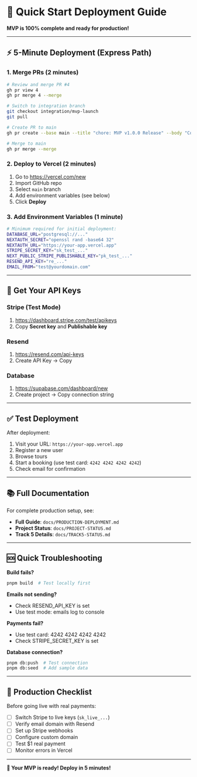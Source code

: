 # 🚀 Quick Start Deployment Guide

**MVP is 100% complete and ready for production!**

---

## ⚡ 5-Minute Deployment (Express Path)

### 1. Merge PRs (2 minutes)
```bash
# Review and merge PR #4
gh pr view 4
gh pr merge 4 --merge

# Switch to integration branch
git checkout integration/mvp-launch
git pull

# Create PR to main
gh pr create --base main --title "chore: MVP v1.0.0 Release" --body "Complete MVP ready for production"

# Merge to main
gh pr merge --merge
```

### 2. Deploy to Vercel (2 minutes)
1. Go to https://vercel.com/new
2. Import GitHub repo
3. Select `main` branch
4. Add environment variables (see below)
5. Click **Deploy**

### 3. Add Environment Variables (1 minute)
```bash
# Minimum required for initial deployment:
DATABASE_URL="postgresql://..."
NEXTAUTH_SECRET="openssl rand -base64 32"
NEXTAUTH_URL="https://your-app.vercel.app"
STRIPE_SECRET_KEY="sk_test_..."
NEXT_PUBLIC_STRIPE_PUBLISHABLE_KEY="pk_test_..."
RESEND_API_KEY="re_..."
EMAIL_FROM="test@yourdomain.com"
```

---

## 🔑 Get Your API Keys

### Stripe (Test Mode)
1. https://dashboard.stripe.com/test/apikeys
2. Copy **Secret key** and **Publishable key**

### Resend
1. https://resend.com/api-keys
2. Create API Key → Copy

### Database
1. https://supabase.com/dashboard/new
2. Create project → Copy connection string

---

## ✅ Test Deployment

After deployment:
1. Visit your URL: `https://your-app.vercel.app`
2. Register a new user
3. Browse tours
4. Start a booking (use test card: `4242 4242 4242 4242`)
5. Check email for confirmation

---

## 📚 Full Documentation

For complete production setup, see:
- **Full Guide**: `docs/PRODUCTION-DEPLOYMENT.md`
- **Project Status**: `docs/PROJECT-STATUS.md`
- **Track 5 Details**: `docs/TRACK5-STATUS.md`

---

## 🆘 Quick Troubleshooting

**Build fails?**
```bash
pnpm build  # Test locally first
```

**Emails not sending?**
- Check RESEND_API_KEY is set
- Use test mode: emails log to console

**Payments fail?**
- Use test card: 4242 4242 4242 4242
- Check STRIPE_SECRET_KEY is set

**Database connection?**
```bash
pnpm db:push  # Test connection
pnpm db:seed  # Add sample data
```

---

## 🎯 Production Checklist

Before going live with real payments:

- [ ] Switch Stripe to live keys (`sk_live_...`)
- [ ] Verify email domain with Resend
- [ ] Set up Stripe webhooks
- [ ] Configure custom domain
- [ ] Test $1 real payment
- [ ] Monitor errors in Vercel

---

**🎉 Your MVP is ready! Deploy in 5 minutes!**
